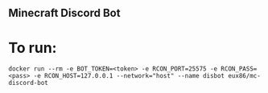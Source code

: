 ## Minecraft Discord Bot
# To run: 
`docker run --rm -e BOT_TOKEN=<token> -e RCON_PORT=25575 -e RCON_PASS=<pass> -e RCON_HOST=127.0.0.1 --network="host" --name disbot eux86/mc-discord-bot`